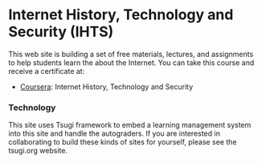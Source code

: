 # Internet History, Technology and Security (IHTS)

This web site is building a set of free materials, lectures, and assignments to help students learn the about the Internet. You can take this course and receive a certificate at:

* [Coursera](https://www.coursera.org/learn/internet-history): Internet History, Technology and Security

### Technology

This site uses Tsugi framework to embed a learning management system into this site and handle the autograders. If you are interested in collaborating to build these kinds of sites for yourself, please see the tsugi.org website.
